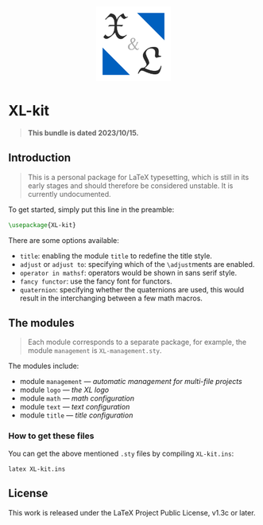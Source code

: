 <!-- Copyright (C) 2022-2023 by Jinwen XU -->

<!-- ![image](https://github.com/Jinwen-XU/XL-kit/raw/main/logo/XL-logo.png) -->
<div align=center><img width="150" height="150" src="https://github.com/Jinwen-XU/XL-kit/raw/main/logo/XL-logo.png"/></div>

# XL-kit

> **This bundle is dated 2023/10/15.**

## Introduction

> This is a personal package for LaTeX typesetting, which is still in its early stages and should therefore be considered unstable.
> It is currently undocumented.

To get started, simply put this line in the preamble:
```latex
\usepackage{XL-kit}
```

There are some options available:
- `title`: enabling the module `title` to redefine the title style.
- `adjust` or `adjust to`: specifying which of the `\adjust`ments are enabled.
- `operator in mathsf`: operators would be shown in sans serif style.
- `fancy functor`: use the fancy font for functors.
- `quaternion`: specifying whether the quaternions are used, this would result in the interchanging between a few math macros.

## The modules

> Each module corresponds to a separate package, for example, the module `management` is `XL-management.sty`.

The modules include:
- module `management` — *automatic management for multi-file projects*
- module `logo` — *the XL logo*
- module `math` — *math configuration*
- module `text` — *text configuration*
- module `title` — *title configuration*

### How to get these files
You can get the above mentioned `.sty` files by compiling `XL-kit.ins`:
```
latex XL-kit.ins
```

## License

This work is released under the LaTeX Project Public License, v1.3c or later.
